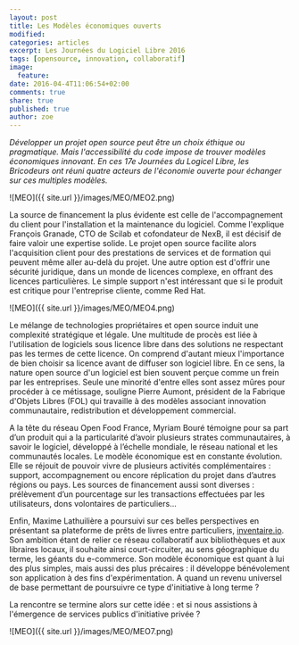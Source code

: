 ```yaml
---
layout: post
title: Les Modèles économiques ouverts
modified:
categories: articles
excerpt: Les Journées du Logiciel Libre 2016
tags: [opensource, innovation, collaboratif]
image: 
  feature:
date: 2016-04-4T11:06:54+02:00
comments: true
share: true
published: true
author: zoe
---
```




_Développer un projet open source peut être un choix éthique ou pragmatique. Mais l'accessibilité du code impose de trouver modèles économiques innovant. En ces 17e Journées du Logicel Libre, les Bricodeurs ont réuni quatre acteurs de l'économie ouverte pour échanger sur ces multiples modèles._

![MEO]({{ site.url }}/images/MEO/MEO2.png)

La source de financement la plus évidente est celle de l'accompagnement du client pour l'installation et la maintenance du logiciel. Comme l'explique François Granade, CTO de Scilab et cofondateur de NexB, il est décisif de faire valoir une expertise solide. Le projet open source facilite alors l'acquisition client pour des prestations de services et de formation qui peuvent même aller au-delà du projet. Une autre option est d'offrir une sécurité juridique, dans un monde de licences complexe, en offrant des licences particulières. Le simple support n'est intéressant que si le produit est critique pour l'entreprise cliente, comme Red Hat. 

![MEO]({{ site.url }}/images/MEO/MEO4.png)




Le mélange de technologies propriétaires et open source induit une complexité stratégique et légale. Une multitude de procès est liée à l'utilisation de logiciels sous licence libre dans des solutions ne respectant pas les termes de cette licence. On comprend d'autant mieux l'importance de bien choisir sa licence avant de diffuser son logiciel libre. En ce sens, la nature open source d'un logiciel est bien souvent perçue comme un frein par les entreprises. Seule une minorité d'entre elles sont assez mûres pour procéder à ce métissage, souligne Pierre Aumont, président de la Fabrique d'Objets Libres (FOL) qui travaille à des modèles associant innovation communautaire, redistribution et développement commercial.


A la tête du réseau Open Food France, Myriam Bouré témoigne pour sa part d’un produit qui a la particularité d’avoir plusieurs strates communautaires, à savoir le logiciel, développé à l’échelle mondiale, le réseau national et les communautés locales. Le modèle économique est en constante évolution. Elle se réjouit de pouvoir vivre de plusieurs activités complémentaires : support, accompagnement ou encore réplication du projet dans d’autres régions ou pays. Les sources de financement aussi sont diverses : prélèvement d’un pourcentage sur les transactions effectuées par les utilisateurs, dons volontaires de particuliers…

Enfin, Maxime Lathuilière a poursuivi sur ces belles perspectives en présentant sa plateforme de prêts de livres entre particuliers, [inventaire.io](http://inventaire.io). Son ambition étant de relier ce réseau collaboratif aux bibliothèques et aux libraires locaux, il souhaite ainsi court-circuiter, au sens géographique du terme, les géants du e-commerce. Son modèle économique est quant à lui des plus simples, mais aussi des plus précaires : il développe bénévolement son application à des fins d'expérimentation. A quand un revenu universel de base permettant de poursuivre ce type d'initiative à long terme ? 

La rencontre se termine alors sur cette idée : et si nous assistions à l'émergence de services publics d'initiative privée ?




![MEO]({{ site.url }}/images/MEO/MEO7.png)
